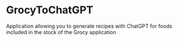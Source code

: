 # GrocyToChatGPT
Application allowing you to generate recipes with ChatGPT for foods included in the stock of the Grocy application
